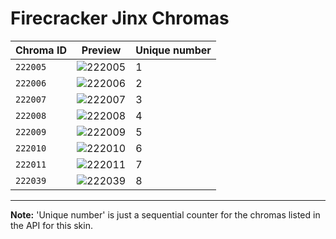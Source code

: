# Firecracker Jinx Chromas

| Chroma ID | Preview | Unique number |
|---|---|---|
| `222005` | ![222005](https://raw.communitydragon.org/latest/plugins/rcp-be-lol-game-data/global/default/v1/champion-chroma-images/222/222005.png) | 1 |
| `222006` | ![222006](https://raw.communitydragon.org/latest/plugins/rcp-be-lol-game-data/global/default/v1/champion-chroma-images/222/222006.png) | 2 |
| `222007` | ![222007](https://raw.communitydragon.org/latest/plugins/rcp-be-lol-game-data/global/default/v1/champion-chroma-images/222/222007.png) | 3 |
| `222008` | ![222008](https://raw.communitydragon.org/latest/plugins/rcp-be-lol-game-data/global/default/v1/champion-chroma-images/222/222008.png) | 4 |
| `222009` | ![222009](https://raw.communitydragon.org/latest/plugins/rcp-be-lol-game-data/global/default/v1/champion-chroma-images/222/222009.png) | 5 |
| `222010` | ![222010](https://raw.communitydragon.org/latest/plugins/rcp-be-lol-game-data/global/default/v1/champion-chroma-images/222/222010.png) | 6 |
| `222011` | ![222011](https://raw.communitydragon.org/latest/plugins/rcp-be-lol-game-data/global/default/v1/champion-chroma-images/222/222011.png) | 7 |
| `222039` | ![222039](https://raw.communitydragon.org/latest/plugins/rcp-be-lol-game-data/global/default/v1/champion-chroma-images/222/222039.png) | 8 |

---

**Note:** 'Unique number' is just a sequential counter for the chromas listed in the API for this skin.